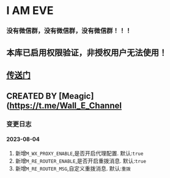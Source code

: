 # I AM EVE

### 没有微信群，没有微信群，没有微信群！！！
## 本库已启用权限验证，非授权用户无法使用！
## [传送门](https://t.me/Wall_E_Channel)
## CREATED BY [Meagic](https://t.me/Wall_E_Channel

### 变更日志
#### 2023-08-04
1. 新增`M_WX_PROXY_ENABLE`,是否开启代理配置. 默认:`true`
2. 新增`M_RE_ROUTER_ENABLE`,是否开启重拨消息. 默认:`true`
3. 新增`M_RE_ROUTER_MSG`,自定义重拨消息. 默认:`重拨`
